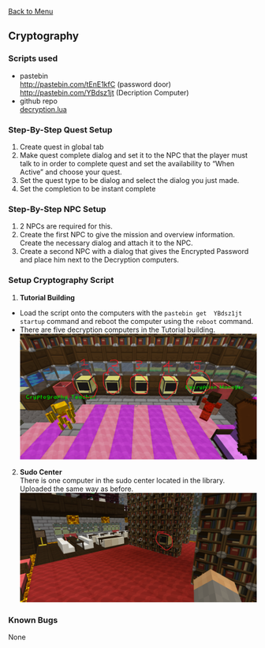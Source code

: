 [Back to Menu](../../README.md)  

## Cryptography
### Scripts used
* pastebin  
http://pastebin.com/tEnE1kfC (password door)  
http://pastebin.com/YBdsz1jt  (Decription Computer)  
* github repo  
[decryption.lua](../../cryptography/decryption.lua)

### Step-By-Step Quest Setup
1. Create quest in global tab
2. Make quest complete dialog and set it to the NPC that the player must talk to in order to complete quest and set the availability to “When Active” and choose your quest.
3. Set the quest type to be dialog and select the dialog you just made.
4. Set the completion to be instant complete

### Step-By-Step NPC Setup
1. 2 NPCs are required for this.
2. Create the first NPC to give the mission and overview information. Create the necessary dialog and attach it to the NPC.
3. Create a second NPC with a dialog that gives the Encrypted Password and place him next to the Decryption computers.

### Setup Cryptography Script
1. **Tutorial Building**
  * Load the script onto the computers with the `pastebin get  YBdsz1jt startup` command and reboot the computer using the `reboot` command.  
  * There are five decryption computers in the Tutorial building.  
  ![image01](./images/image01.png)
2. **Sudo Center**  
There is one computer in the sudo center located in the library. Uploaded the same way as before.
![image00](./images/image00.png)

### Known Bugs
None
